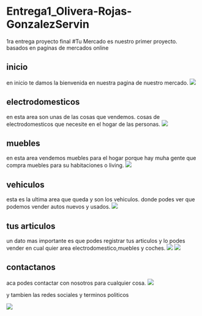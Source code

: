 # Entrega1_Olivera-Rojas-GonzalezServin
1ra entrega proyecto final
#Tu Mercado
es nuestro primer proyecto. basados en paginas de mercados online

## inicio

en inicio te damos la bienvenida en nuestra pagina de nuestro mercado.
![](https://scontent.fepa10-2.fna.fbcdn.net/v/t39.30808-6/303405192_104782955698311_5705155021404011679_n.jpg?_nc_cat=109&ccb=1-7&_nc_sid=730e14&_nc_ohc=R2tASFNCcGMAX9OiW4M&_nc_ht=scontent.fepa10-2.fna&oh=00_AT_tP1hlsus3SeJFbMJUlrxHp8vf4mFOpBdut9mOmxMe6g&oe=631A80FE)

## electrodomesticos
en esta area son unas de las cosas que vendemos. cosas de electrodomesticos que necesite en el hogar de las personas.
![](https://scontent.fepa10-1.fna.fbcdn.net/v/t39.30808-6/302459130_104783022364971_6890139403988577728_n.jpg?_nc_cat=106&ccb=1-7&_nc_sid=730e14&_nc_ohc=YWwjJsIVm5EAX9C5sXC&tn=ChkzBKKhj_c2o1oV&_nc_ht=scontent.fepa10-1.fna&oh=00_AT-7Gy8uMu0BdMpbwBw91dDja0yNOHojXyMqJ_y97BmeSQ&oe=631BF6EE)

## muebles
en esta area vendemos muebles para el hogar porque hay muha gente que compra muebles para su habitaciones o living.
![](https://scontent.fepa10-1.fna.fbcdn.net/v/t39.30808-6/304892016_104783035698303_6374346544922889038_n.jpg?_nc_cat=107&ccb=1-7&_nc_sid=730e14&_nc_ohc=0cbiC2sPhWAAX8FHgh5&tn=ChkzBKKhj_c2o1oV&_nc_ht=scontent.fepa10-1.fna&oh=00_AT_lk6QHsuTg0h3AjaTgVIdxXk54sE50HMyv-ON67DYd2Q&oe=631A63DE)

## vehiculos

esta es la ultima area que queda y son los vehiculos. donde podes ver que podemos vender autos nuevos y usados.
![](https://scontent.fepa10-1.fna.fbcdn.net/v/t39.30808-6/301191293_104782929031647_8090504309029309220_n.jpg?_nc_cat=100&ccb=1-7&_nc_sid=730e14&_nc_ohc=WdrL6a7xSdUAX_SjMdO&tn=ChkzBKKhj_c2o1oV&_nc_ht=scontent.fepa10-1.fna&oh=00_AT_1-EIeUTIS3opaoPhng2TwuUB1YqNSieTfN2zUm4BGRw&oe=631A3115)

## tus articulos
un dato mas importante es que podes registrar tus articulos y lo podes vender en cual quier area electrodomestico,muebles y coches.
![](https://scontent.fepa10-1.fna.fbcdn.net/v/t39.30808-6/305218183_104820122361261_4344569715535981690_n.jpg?_nc_cat=100&ccb=1-7&_nc_sid=730e14&_nc_ohc=u-657i8wIIgAX9mGSXp&_nc_ht=scontent.fepa10-1.fna&oh=00_AT-6-QGbhfVa0wN7o9N1H2Sh-jwDxqiPrY34LABKDh-hwA&oe=631B93DB)
![](https://scontent.fepa10-2.fna.fbcdn.net/v/t39.30808-6/305386795_104820142361259_4614598864176030078_n.jpg?_nc_cat=101&ccb=1-7&_nc_sid=730e14&_nc_ohc=3OUco55MBYkAX8f9eGV&_nc_ht=scontent.fepa10-2.fna&oh=00_AT8n9jF_Kw6eEjP51eUnf-MVx9FyZv7LEDucsup5yonYfg&oe=631B1DC5)

## contactanos
aca podes contactar con nosotros para cualquier cosa.
![](https://scontent.fepa10-2.fna.fbcdn.net/v/t39.30808-6/305303424_104782939031646_7970523878990915361_n.jpg?_nc_cat=111&ccb=1-7&_nc_sid=730e14&_nc_ohc=CN9czJiJCx4AX8sMTIw&_nc_ht=scontent.fepa10-2.fna&oh=00_AT8Okc6JimPsldV_rlHBUpnojIDGGMINENMVk9LwaPctLw&oe=631A5922)

y tambien las redes sociales y terminos politicos

![](https://scontent.fepa10-2.fna.fbcdn.net/v/t39.30808-6/305109809_104823072360966_3046243194680929012_n.jpg?_nc_cat=110&ccb=1-7&_nc_sid=730e14&_nc_ohc=I2ozTrSVt30AX-YootC&_nc_ht=scontent.fepa10-2.fna&oh=00_AT__CNRbY9CteSqO7kU7EQUj210Mi5ok9Kx8swwcuynDCQ&oe=631AF08D)
